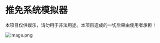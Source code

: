 # 推免系统模拟器

本项目仅供娱乐，请勿用于非法用途。本项目造成的一切后果由使用者承担！

![image.png](https://s2.loli.net/2024/09/29/xqwQUzgfsG965hk.png)
